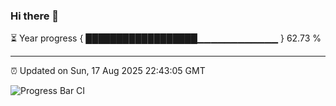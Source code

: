 ### Hi there 👋

⏳ Year progress { ██████████████████▁▁▁▁▁▁▁▁▁▁▁▁ } 62.73 %

---

⏰ Updated on Sun, 17 Aug 2025 22:43:05 GMT

![Progress Bar CI](https://github.com/IshwaranRudhara/GIT-ACTION/workflows/Progress%20Bar%20CI/badge.svg)
